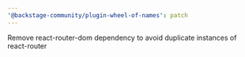 ```yaml
---
'@backstage-community/plugin-wheel-of-names': patch
---
```


Remove react-router-dom dependency to avoid duplicate instances of react-router

